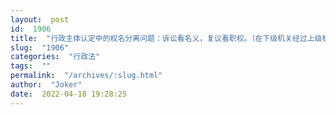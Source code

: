 ```yaml
---
layout:  post
id:  1906
title:  "行政主体认定中的权名分离问题：诉讼看名义，复议看职权。（在下级机关经过上级机关批准后作出的具体行政行为的案件中，下级机关有名无权，上级机关有权无名）"
slug:  "1906"
categories:  "行政法"
tags:  ""
permalink:  "/archives/:slug.html"
author:  "Joker"
date:  2022-04-18 19:28:25
---
```




